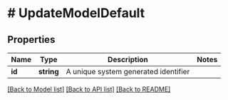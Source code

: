 # # UpdateModelDefault

## Properties

Name | Type | Description | Notes
------------ | ------------- | ------------- | -------------
**id** | **string** | A unique system generated identifier |

[[Back to Model list]](../../README.md#models) [[Back to API list]](../../README.md#endpoints) [[Back to README]](../../README.md)
